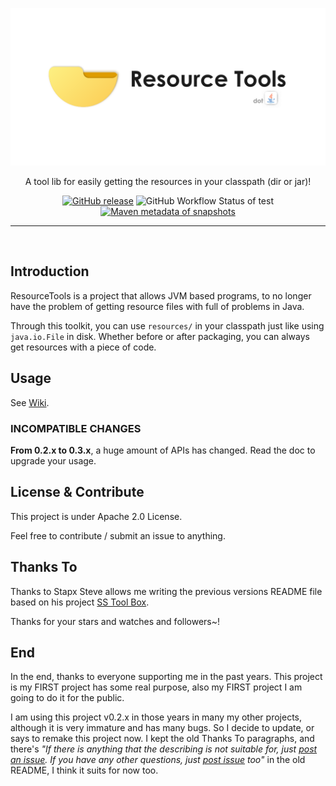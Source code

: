 <div align="center">

![](./post.png)

A tool lib for easily getting the resources in your classpath (dir or jar)!

[badge_release_img]: https://img.shields.io/github/v/release/Eyre-S/ResourceTools?display_name=release&label=latest&color=#00fa9a
[badge_release_target]: https://mvn.sukazyo.cc/#/releases/cc/sukazyo/resource-tools
[badge_tests_img]: https://img.shields.io/github/actions/workflow/status/Eyre-S/ResourceTools/test?label=Tests&color=dark-green
[badge_snapshot_img]: https://img.shields.io/maven-metadata/v?metadataUrl=https%3A%2F%2Fmvn.sukazyo.cc%2Fsnapshots%2Fcc%2Fsukazyo%2Fresource-tools%2Fmaven-metadata.xml&label=snapshots&color=%231e90ff
[badge_snapshot_target]: https://mvn.sukazyo.cc/#/snapshots/cc/sukazyo/resource-tools
[![GitHub release][badge_release_img]][badge_release_target]
![GitHub Workflow Status of test][badge_tests_img]
[![Maven metadata of snapshots][badge_snapshot_img]][badge_snapshot_target]

</div>

---

<br/>

## Introduction

ResourceTools is a project that allows JVM based programs, to no longer have the problem of getting resource files with full of problems in Java.

Through this toolkit, you can use `resources/` in your classpath just like using `java.io.File` in disk. Whether before or after packaging, you can always get resources with a piece of code.

## Usage

See [Wiki](https://github.com/Eyre-S/ResourceTools/wiki).

### INCOMPATIBLE CHANGES

**From 0.2.x to 0.3.x**, a huge amount of APIs has changed. Read the doc to upgrade your usage.

## License & Contribute

This project is under Apache 2.0 License.

Feel free to contribute / submit an issue to anything.

## Thanks To

Thanks to Stapx Steve allows me writing the previous versions README file based on his project [SS Tool Box](https://github.com/Stapxs/SS-Tool-Box).

Thanks for your stars and watches and followers~!

## End

In the end, thanks to everyone supporting me in the past years. This project is my FIRST project has some real purpose, also my FIRST project I am going to do it for the public.

I am using this project v0.2.x in those years in many my other projects, although it is very immature and has many bugs. So I decide to update, or says to remake this project now. I kept the old Thanks To paragraphs, and there's *"If there is anything that the describing is not suitable for, just [post an issue](https://github.com/Eyre-S/ResourceTools/issues). If you have any other questions, just [post issue](https://github.com/Eyre-S/ResourceTools/issues) too"* in the old README, I think it suits for now too.
